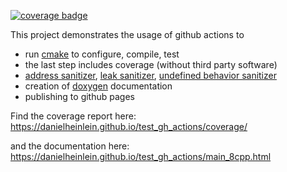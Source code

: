 [![coverage badge](https://img.shields.io/badge/dynamic/xml?url=https://danielheinlein.github.io/test_gh_actions/coverage/index.html&query=/html/body/table[1]/tr[3]/td/table/tr[2]/td[7]&label=coverage)](https://danielheinlein.github.io/test_gh_actions/coverage/)

This project demonstrates the usage of github actions to

- run [cmake](https://cmake.org/) to configure, compile, test
- the last step includes coverage (without third party software)
- [address sanitizer](https://github.com/google/sanitizers/wiki/AddressSanitizer), [leak sanitizer](https://github.com/google/sanitizers/wiki/AddressSanitizerLeakSanitizer), [undefined behavior sanitizer](https://clang.llvm.org/docs/UndefinedBehaviorSanitizer.html)
- creation of [doxygen](https://doxygen.nl/) documentation
- publishing to github pages

Find the coverage report here: https://danielheinlein.github.io/test_gh_actions/coverage/

and the documentation here: https://danielheinlein.github.io/test_gh_actions/main_8cpp.html
